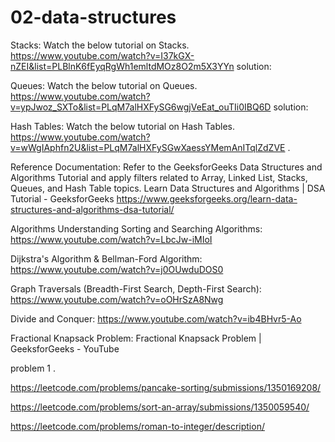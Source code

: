 # 02-data-structures

Stacks:
Watch the below tutorial on Stacks.
https://www.youtube.com/watch?v=I37kGX-nZEI&list=PLBlnK6fEyqRgWh1emltdMOz8O2m5X3YYn
 solution: 

Queues:
Watch the below tutorial on Queues.
https://www.youtube.com/watch?v=ypJwoz_SXTo&list=PLqM7alHXFySG6wgjVeEat_ouTIi0IBQ6D
 solution: 

Hash Tables:
Watch the below tutorial on Hash Tables.
https://www.youtube.com/watch?v=wWgIAphfn2U&list=PLqM7alHXFySGwXaessYMemAnITqlZdZVE
.
 



 

Reference Documentation:
Refer to the GeeksforGeeks Data Structures and Algorithms Tutorial and apply filters related to Array, Linked List, Stacks, Queues, and Hash Table topics.
Learn Data Structures and Algorithms | DSA Tutorial - GeeksforGeeks
https://www.geeksforgeeks.org/learn-data-structures-and-algorithms-dsa-tutorial/

 


Algorithms
Understanding Sorting and Searching Algorithms:
https://www.youtube.com/watch?v=LbcJw-iMIoI

Dijkstra's Algorithm & Bellman-Ford Algorithm:
https://www.youtube.com/watch?v=j0OUwduDOS0

Graph Traversals (Breadth-First Search, Depth-First Search):
https://www.youtube.com/watch?v=oOHrSzA8Nwg

Divide and Conquer:
https://www.youtube.com/watch?v=ib4BHvr5-Ao

Fractional Knapsack Problem:
Fractional Knapsack Problem | GeeksforGeeks - YouTube

problem 1 .

https://leetcode.com/problems/pancake-sorting/submissions/1350169208/

https://leetcode.com/problems/sort-an-array/submissions/1350059540/

https://leetcode.com/problems/roman-to-integer/description/




 
